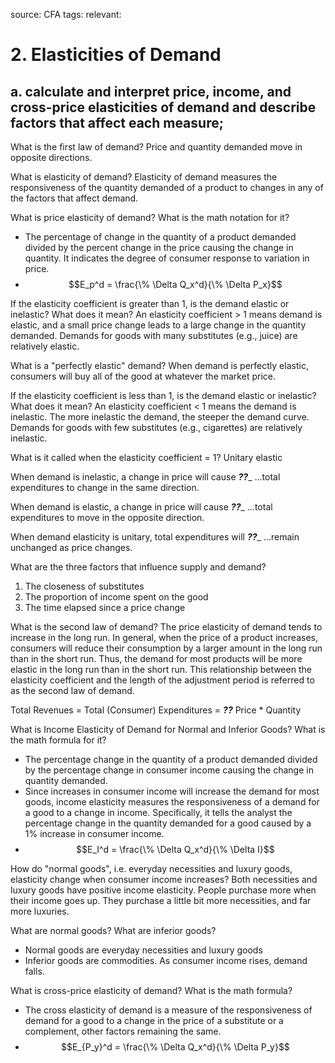 source: CFA
tags: 
relevant: 

# 2. Elasticities of Demand

## a. calculate and interpret price, income, and cross-price elasticities of demand and describe factors that affect each measure;

What is the first law of demand?
Price and quantity demanded move in opposite directions.

What is elasticity of demand?
Elasticity of demand measures the responsiveness of the quantity demanded of a product to changes in any of the factors that affect demand.

What is price elasticity of demand? What is the math notation for it?
- The percentage of change in the quantity of a product demanded divided by the percent change in the price causing the change in quantity. It indicates the degree of consumer response to variation in price.
- $$E_p^d = \frac{\% \Delta Q_x^d}{\% \Delta P_x}$$

If the elasticity coefficient is greater than 1, is the demand elastic or inelastic? What does it mean?
An elasticity coefficient > 1 means demand is elastic, and a small price change leads to a large change in the quantity demanded. Demands for goods with many substitutes (e.g., juice) are relatively elastic. 

What is a "perfectly elastic" demand?
When demand is perfectly elastic, consumers will buy all of the good at whatever the market price.

If the elasticity coefficient is less than 1, is the demand elastic or inelastic? What does it mean?
An elasticity coefficient < 1 means the demand is inelastic. The more inelastic the demand, the steeper the demand curve. Demands for goods with few substitutes (e.g., cigarettes) are relatively inelastic.

What is it called when the elasticity coefficient = 1?
Unitary elastic

When demand is inelastic, a change in price will cause _____??______
...total expenditures to change in the same direction.

When demand is elastic, a change in price will cause _____??______
...total expenditures to move in the opposite direction.

When demand elasticity is unitary, total expenditures will _____??______
...remain unchanged as price changes.

What are the three factors that influence supply and demand?
1. The closeness of substitutes
2. The proportion of income spent on the good
3. The time elapsed since a price change

What is the second law of demand?
The price elasticity of demand tends to increase in the long run. In general, when the price of a product increases, consumers will reduce their consumption by a larger amount in the long run than in the short run. Thus, the demand for most products will be more elastic in the long run than in the short run. This relationship between the elasticity coefficient and the length of the adjustment period is referred to as the second law of demand.

Total Revenues = Total (Consumer) Expenditures = ___??___
Price * Quantity

What is Income Elasticity of Demand for Normal and Inferior Goods? What is the math formula for it?
- The percentage change in the quantity of a product demanded divided by the percentage change in consumer income causing the change in quantity demanded.
- Since increases in consumer income will increase the demand for most goods, income elasticity measures the responsiveness of a demand for a good to a change in income. Specifically, it tells the analyst the percentage change in the quantity demanded for a good caused by a 1% increase in consumer income.
- $$E_I^d = \frac{\% \Delta Q_x^d}{\% \Delta I}$$

How do "normal goods", i.e. everyday necessities and luxury goods, elasticity change when consumer income increases?
Both necessities and luxury goods have positive income elasticity. People purchase more when their income goes up. They purchase a little bit more necessities, and far more luxuries.

What are normal goods? What are inferior goods?
- Normal goods are everyday necessities and luxury goods
- Inferior goods are commodities. As consumer income rises, demand falls.

What is cross-price elasticity of demand? What is the math formula?
- The cross elasticity of demand is a measure of the responsiveness of demand for a good to a change in the price of a substitute or a complement, other factors remaining the same.
- $$E_{P_y}^d = \frac{\% \Delta Q_x^d}{\% \Delta P_y}$$

